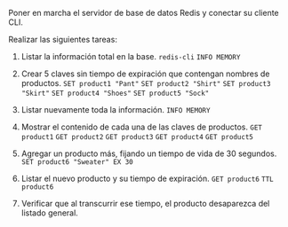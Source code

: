 Poner en marcha el servidor de base de datos Redis y conectar su cliente CLI.

Realizar las siguientes tareas:
1. Listar la información total en la base.
`redis-cli`
`INFO MEMORY`

2. Crear 5 claves sin tiempo de expiración que contengan nombres de productos.
`SET product1 "Pant"`
`SET product2 "Shirt"`
`SET product3 "Skirt"`
`SET product4 "Shoes"`
`SET product5 "Sock"`

3. Listar nuevamente toda la información.
`INFO MEMORY`

4. Mostrar el contenido de cada una de las claves de productos.
`GET product1`
`GET product2`
`GET product3`
`GET product4`
`GET product5`

5. Agregar un producto más, fijando un tiempo de vida de 30 segundos.
`SET product6 "Sweater" EX 30`
6. Listar el nuevo producto y su tiempo de expiración.
`GET product6`
`TTL product6`

7. Verificar que al transcurrir ese tiempo, el producto desaparezca del listado general.
